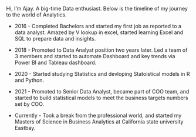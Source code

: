 Hi, I’m Ajay. A big-time Data enthusiast. Below is the timeline of my journey to the world of Analytics.

- 2016 - Completed Bachelors and started my first job as reported to a data analyst. Amazed by V lookup in excel, started learning Excel and SQL to prepare data and insights.
- 2018 - Promoted to Data Analyst position two years later. Led a team of 3 members and started to automate Dashboard and key trends via Power BI and Tableau dashboard.
- 2020 - Started studying Statistics and devloping Statoistical models in R and Python.
- 2021 - Promoted to Senior Data Analyst, became part of COO team, and started to build statistical models to meet the business targets numbers set by COO.

- Currently - Took a break from the professional world, and started my Masters of Science in Business Analytics at California state university Eastbay. 
